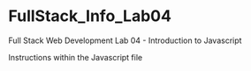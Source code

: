# FullStack_Info_Lab04
Full Stack Web Development Lab 04 - Introduction to Javascript

Instructions within the Javascript file
